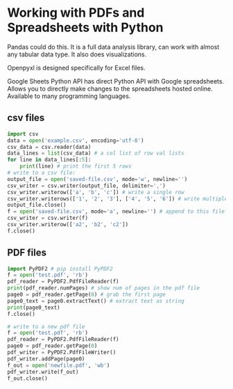 # Working with PDFs and Spreadsheets with Python
Pandas could do this. It is a full data analysis library, can work with almost any tabular data type. It also does visualizations. 

Openpyxl is designed specifically for Excel files. 

Google Sheets Python API has direct Python API with Google spreadsheets. Allows you to directly make changes to the spreadsheets hosted online. Available to many programming languages. 

## csv files
```py
import csv
data = open('example.csv', encoding='utf-8')
csv_data = csv.reader(data)
data_lines = list(csv_data) # a col list of row val lists
for line in data_lines[:5]:
    print(line) # print the first 5 rows
# write to a csv file: 
output_file = open('saved-file.csv', mode='w', newline='')
csv_writer = csv.writer(output_file, delimiter=',')
csv_writer.writerow(['a', 'b', 'c']) # write a single row
csv_writer.writerows(['1', '2', '3'], ['4', '5', '6']) # write multiple rows
output_file.close()
f = open('saved-file.csv', mode='a', newline='') # append to this file
csv_writer = csv.writer(f)
csv_writer.writerow(['a2', 'b2', 'c2']) 
f.close()
```

## PDF files
```py
import PyPDF2 # pip install PyPDF2
f = open('test.pdf', 'rb')
pdf_reader = PyPDF2.PdfFileReader(f)
print(pdf_reader.numPages) # show num of pages in the pdf file
page0 = pdf_reader.getPage(0) # grab the first page
page0_text = page0.extractText() # extract text as string
print(page0_text)
f.close()

# write to a new pdf file
f = open('test.pdf', 'rb')
pdf_reader = PyPDF2.PdfFileReader(f)
page0 = pdf_reader.getPage(0) 
pdf_writer = PyPDF2.PdfFileWriter()
pdf_writer.addPage(page0)
f_out = open('newfile.pdf', 'wb')
pdf_writer.write(f_out)
f_out.close()
```
